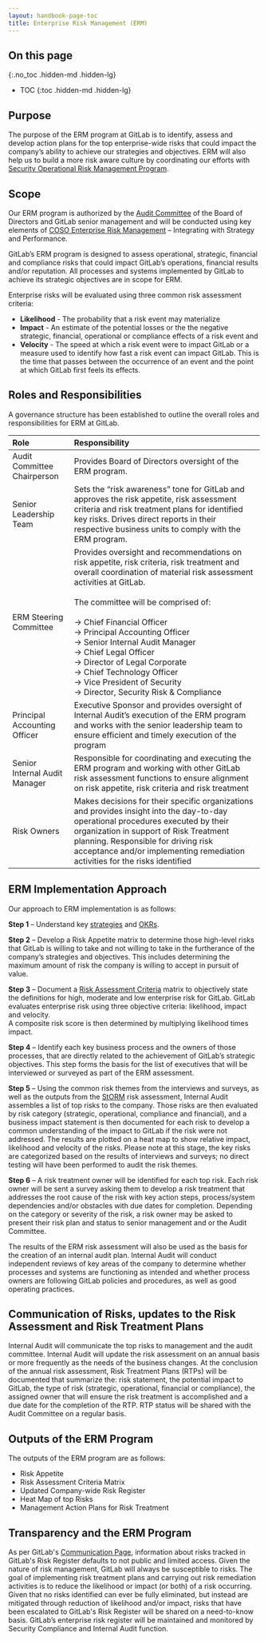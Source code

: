 ```yaml
---
layout: handbook-page-toc
title: Enterprise Risk Management (ERM)
---
```


## On this page
{:.no_toc .hidden-md .hidden-lg}

- TOC
{:toc .hidden-md .hidden-lg}

## Purpose

The purpose of the ERM program at GitLab is to identify, assess and develop action plans for the top enterprise-wide risks that could impact the company’s ability to achieve our strategies and objectives. ERM will also help us to build a more risk aware culture by coordinating our efforts with [Security Operational Risk Management Program](https://about.gitlab.com/handbook/engineering/security/security-assurance/risk-field-security/operational-risk-management-methodology.html).

## Scope

Our ERM program is authorized by the [Audit Committee](https://about.gitlab.com/handbook/board-meetings/committees/audit/) of the Board of Directors and GitLab senior management and will be conducted using key elements of [COSO Enterprise Risk Management](https://www.coso.org/Pages/erm-integratedframework.aspx) – Integrating with Strategy and Performance.
 
GitLab’s ERM program is designed to assess operational, strategic, financial and compliance risks that could impact GitLab’s operations, financial results and/or reputation. All processes and systems implemented by GitLab to achieve its strategic objectives are in scope for ERM. 

Enterprise risks will be evaluated using three common risk assessment criteria:
- **Likelihood** - The probability that a risk event may materialize
- **Impact** - An estimate of the potential losses or the the negative strategic, financial, operational or compliance effects of a risk event and 
- **Velocity** - The speed at which a risk event were to impact GitLab or a measure used to identify  how fast a risk event can impact GitLab. This is the time that passes between the occurrence of an event and the point at which GitLab first feels its effects.

## Roles and Responsibilities

A governance structure has been established to outline the overall roles and responsibilities for ERM at GitLab.

| Role | Responsibility|
| :------ | :------ |
| Audit Committee Chairperson | Provides Board of Directors oversight of the ERM program.|
| Senior Leadership Team |Sets the “risk awareness” tone for GitLab and approves the risk appetite, risk assessment criteria and risk treatment plans for identified key risks. Drives direct reports in their respective business units to comply with the ERM program.|
|ERM Steering Committee| Provides oversight and recommendations on risk appetite, risk criteria, risk treatment and overall coordination of material risk assessment activities at GitLab.<br> <br>  The committee will be comprised of:<br><br> &#8594; Chief Financial Officer <br> &#8594; Principal Accounting Officer<br> &#8594; Senior Internal Audit Manager <br> &#8594; Chief Legal Officer <br> &#8594; Director of Legal Corporate <br> &#8594; Chief Technology Officer <br> &#8594; Vice President of Security <br> &#8594; Director, Security Risk & Compliance|
|Principal Accounting Officer|Executive Sponsor and provides oversight of Internal Audit’s execution of the ERM program and works with the senior leadership team to ensure efficient and timely execution of the program|
|Senior Internal Audit Manager| Responsible for coordinating and executing the ERM program and working with other GitLab risk assessment functions to ensure alignment on risk appetite, risk criteria and risk treatment|
|Risk Owners| Makes decisions for their specific organizations and provides insight into the day-to-day operational procedures executed by their organization in support of Risk Treatment planning. Responsible for driving risk acceptance and/or implementing remediation activities for the risks identified|

## ERM Implementation Approach 

Our approach to ERM implementation is as follows:

**Step 1** – Understand key [strategies](https://about.gitlab.com/company/strategy/) and [OKRs](https://about.gitlab.com/company/okrs/).

**Step 2** – Develop a Risk Appetite matrix to determine those high-level risks that GitLab is willing to take and not willing to take in the furtherance of the company’s strategies and objectives. This includes determining the maximum amount of risk the company is willing to accept in pursuit of value.

**Step 3** – Document a [Risk Assessment Criteria](https://docs.google.com/presentation/d/1IwrFecdMD33sgjAfrVK7Z76M167Zdr7s/edit#slide=id.g7b2c7ce936_1_291) matrix to objectively state the definitions for high, moderate and low enterprise risk for GitLab. GitLab evaluates enterprise risk using three objective criteria: likelihood, impact and velocity.<br>
A composite risk score is then determined by multiplying likelihood times impact.

**Step 4** – Identify each key business process and the owners of those processes, that are directly related to the achievement of GitLab’s strategic objectives. This step forms the basis for the list of executives that will be interviewed or surveyed as part of the ERM assessment.

**Step 5** – Using the common risk themes from the interviews and surveys, as well as the outputs from the [StORM](https://about.gitlab.com/handbook/engineering/security/security-assurance/risk-field-security/operational-risk-management-methodology.html) risk assessment, Internal Audit assembles a list of top risks to the company. Those risks are then evaluated by risk category (strategic, operational, compliance and financial), and a business impact statement is then documented for each risk to develop a common understanding of the impact to GitLab if the risk were not addressed. The results are plotted on a heat map to show relative impact, likelihood and velocity of the risks. Please note at this stage, the key risks are categorized based on the results of interviews and surveys; no direct testing will have been performed to audit the risk themes.
 
**Step 6** – A risk treatment owner will be identified for each top risk. Each risk owner will be sent a survey asking them to develop a risk treatment that addresses the root cause of the risk with key action steps, process/system dependencies and/or obstacles with due dates for completion. Depending on the category or severity of the risk, a risk owner may be asked to present their risk plan and status to senior management and or the Audit Committee.<br>

The results of the ERM risk assessment will also be used as the basis for the creation of an internal audit plan. Internal Audit will conduct independent reviews of key areas of the company to determine whether processes and systems are functioning as intended and whether process owners are following GitLab policies and procedures, as well as good operating practices. 


## Communication of Risks, updates to the Risk Assessment and Risk Treatment Plans

Internal Audit will communicate the top risks to management and the audit committee. Internal Audit will update the risk assessment on an annual basis or more frequently as the needs of the business changes. At the conclusion of the annual risk assessment, Risk Treatment Plans (RTPs) will be documented that summarize the: risk statement, the potential impact to GitLab, the type of risk (strategic, operational, financial or compliance), the assigned owner that will ensure the risk treatment is accomplished and a due date for the completion of the RTP. RTP status will be shared with the Audit Committee on a regular basis.

## Outputs of the ERM Program 

The outputs of the ERM program are as follows:

- Risk Appetite<br>
- Risk Assessment Criteria Matrix<br>
- Updated Company-wide Risk Register<br>
- Heat Map of top Risks<br>
- Management Action Plans for Risk Treatment

## Transparency and the ERM Program

As per GitLab's [Communication Page](https://about.gitlab.com/handbook/communication/#not-public), information about risks tracked in GitLab's Risk Register defaults to not public and limited access. Given the nature of risk management, GitLab will always be susceptible to risks. The goal of implementing risk treatment plans and carrying out risk remediation activities is to reduce the likelihood or impact (or both) of a risk occurring. Given that no risks identified can ever be fully eliminated, but instead are mitigated through reduction of likelihood and/or impact, risks that have been escalated to GitLab's Risk Register will be shared on a need-to-know basis. GitLab’s enterprise risk register will be maintained and monitored by Security Compliance and Internal Audit function.


